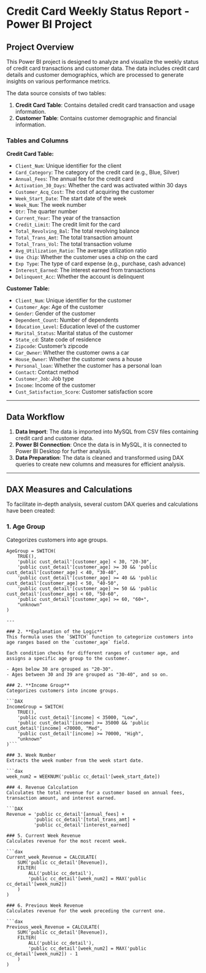 # Credit Card Weekly Status Report - Power BI Project

## Project Overview

This Power BI project is designed to analyze and visualize the weekly status of credit card transactions and customer data. The data includes credit card details and customer demographics, which are processed to generate insights on various performance metrics.

The data source consists of two tables:

1. **Credit Card Table**: Contains detailed credit card transaction and usage information.
2. **Customer Table**: Contains customer demographic and financial information.

### Tables and Columns

**Credit Card Table:**
- `Client_Num`: Unique identifier for the client
- `Card_Category`: The category of the credit card (e.g., Blue, Silver)
- `Annual_Fees`: The annual fee for the credit card
- `Activation_30_Days`: Whether the card was activated within 30 days
- `Customer_Acq_Cost`: The cost of acquiring the customer
- `Week_Start_Date`: The start date of the week
- `Week_Num`: The week number
- `Qtr`: The quarter number
- `Current_Year`: The year of the transaction
- `Credit_Limit`: The credit limit for the card
- `Total_Revolving_Bal`: The total revolving balance
- `Total_Trans_Amt`: The total transaction amount
- `Total_Trans_Vol`: The total transaction volume
- `Avg_Utilization_Ratio`: The average utilization ratio
- `Use Chip`: Whether the customer uses a chip on the card
- `Exp Type`: The type of card expense (e.g., purchase, cash advance)
- `Interest_Earned`: The interest earned from transactions
- `Delinquent_Acc`: Whether the account is delinquent

**Customer Table:**
- `Client_Num`: Unique identifier for the customer
- `Customer_Age`: Age of the customer
- `Gender`: Gender of the customer
- `Dependent_Count`: Number of dependents
- `Education_Level`: Education level of the customer
- `Marital_Status`: Marital status of the customer
- `State_cd`: State code of residence
- `Zipcode`: Customer’s zipcode
- `Car_Owner`: Whether the customer owns a car
- `House_Owner`: Whether the customer owns a house
- `Personal_loan`: Whether the customer has a personal loan
- `Contact`: Contact method
- `Customer_Job`: Job type
- `Income`: Income of the customer
- `Cust_Satisfaction_Score`: Customer satisfaction score

---

## Data Workflow

1. **Data Import**: The data is imported into MySQL from CSV files containing credit card and customer data.
2. **Power BI Connection**: Once the data is in MySQL, it is connected to Power BI Desktop for further analysis.
3. **Data Preparation**: The data is cleaned and transformed using DAX queries to create new columns and measures for efficient analysis.

---

## DAX Measures and Calculations

To facilitate in-depth analysis, several custom DAX queries and calculations have been created:

### 1. **Age Group**  
Categorizes customers into age groups.

```DAX
AgeGroup = SWITCH(
    TRUE(),
    'public cust_detail'[customer_age] < 30, "20-30",
    'public cust_detail'[customer_age] >= 30 && 'public cust_detail'[customer_age] < 40, "30-40",
    'public cust_detail'[customer_age] >= 40 && 'public cust_detail'[customer_age] < 50, "40-50",
    'public cust_detail'[customer_age] >= 50 && 'public cust_detail'[customer_age] < 60, "50-60",
    'public cust_detail'[customer_age] >= 60, "60+",
    "unknown"
)

---

### 2. **Explanation of the Logic**
This formula uses the `SWITCH` function to categorize customers into age ranges based on the `customer_age` field.

Each condition checks for different ranges of customer age, and assigns a specific age group to the customer.

- Ages below 30 are grouped as "20-30".
- Ages between 30 and 39 are grouped as "30-40", and so on.

### 2. **Income Group**
Categorizes customers into income groups.

```DAX
IncomeGroup = SWITCH(
    TRUE(),
    'public cust_detail'[income] < 35000, "Low",
    'public cust_detail'[income] >= 35000 && 'public cust_detail'[income] <70000, "Med",
    'public cust_detail'[income] >= 70000, "High",
    "unknown"
)```

### 3. Week Number  
Extracts the week number from the week start date.

```dax
week_num2 = WEEKNUM('public cc_detail'[week_start_date])

### 4. Revenue Calculation
Calculates the total revenue for a customer based on annual fees, transaction amount, and interest earned.

```DAX
Revenue = 'public cc_detail'[annual_fees] + 
          'public cc_detail'[total_trans_amt] + 
          'public cc_detail'[interest_earned]

### 5. Current Week Revenue
Calculates revenue for the most recent week.

```dax
Current_week_Revenue = CALCULATE(
    SUM('public cc_detail'[Revenue]),
    FILTER(
        ALL('public cc_detail'),
        'public cc_detail'[week_num2] = MAX('public cc_detail'[week_num2])
    )
)

### 6. Previous Week Revenue
Calculates revenue for the week preceding the current one.

```dax
Previous_week_Revenue = CALCULATE(
    SUM('public cc_detail'[Revenue]),
    FILTER(
        ALL('public cc_detail'),
        'public cc_detail'[week_num2] = MAX('public cc_detail'[week_num2]) - 1
    )
)
